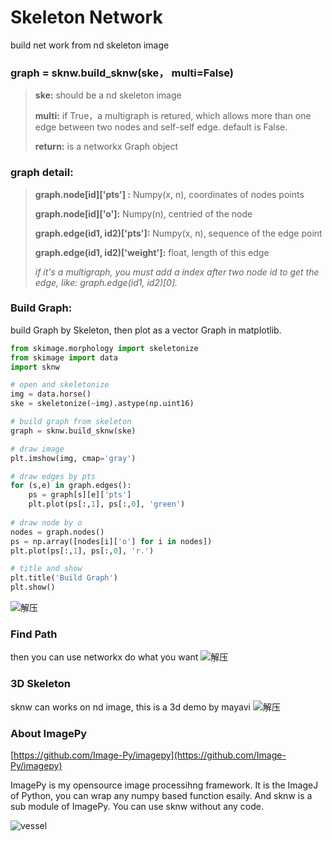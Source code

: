Skeleton Network
======================
build net work from nd skeleton image

### graph = sknw.build_sknw(ske， multi=False)
> **ske:** should be a nd skeleton image
> 
> **multi:** if True，a multigraph is retured, which allows more than one edge between two nodes and self-self edge. default is False.
> 
> **return:** is a networkx Graph object
### graph detail:
> **graph.node[id]['pts'] :** Numpy(x, n), coordinates of nodes points
> 
> **graph.node[id]['o']:** Numpy(n), centried of the node
> 
> **graph.edge(id1, id2)['pts']:** Numpy(x, n), sequence of the edge point
> 
> **graph.edge(id1, id2)['weight']:** float, length of this edge
> 
> *if  it's a multigraph, you must add a index after two node id to get the edge, like: graph.edge(id1, id2)[0].*
### Build Graph:
build Graph by Skeleton, then plot as a vector Graph in matplotlib.
```python
from skimage.morphology import skeletonize
from skimage import data
import sknw

# open and skeletonize
img = data.horse()
ske = skeletonize(~img).astype(np.uint16)

# build graph from skeleton
graph = sknw.build_sknw(ske)

# draw image
plt.imshow(img, cmap='gray')

# draw edges by pts
for (s,e) in graph.edges():
    ps = graph[s][e]['pts']
    plt.plot(ps[:,1], ps[:,0], 'green')
    
# draw node by o
nodes = graph.nodes()
ps = np.array([nodes[i]['o'] for i in nodes])
plt.plot(ps[:,1], ps[:,0], 'r.')

# title and show
plt.title('Build Graph')
plt.show()
```
![](http://home.imagepy.org/sknw/buildgraph.png "解压")
### Find Path
then you can use networkx do what you want
![](http://home.imagepy.org/sknw/findpath.png "解压")
### 3D Skeleton
sknw can works on nd image, this is a 3d demo by mayavi
![](http://home.imagepy.org/sknw/3dgraph.png "解压")

### About ImagePy
[https://github.com/Image-Py/imagepy](https://github.com/Image-Py/imagepy)

ImagePy is my opensource image processihng framework. It is the ImageJ of Python, you can wrap any numpy based function esaily. And sknw is a sub module of ImagePy. You can use sknw without any code.

![](http://myvi.imagepy.org/imgs/imagepy.jpg "vessel")